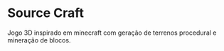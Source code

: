 # Source Craft
Jogo 3D inspirado em minecraft com geração de terrenos procedural e mineração de blocos.
